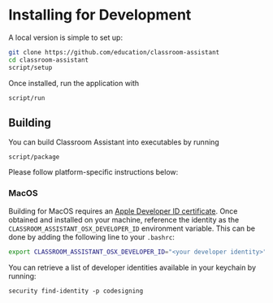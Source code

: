 
# Installing for Development

A local version is simple to set up:

```sh
git clone https://github.com/education/classroom-assistant
cd classroom-assistant
script/setup
```

Once installed, run the application with

```
script/run
```

## Building

You can build Classroom Assistant into executables by running

```
script/package
```

Please follow platform-specific instructions below:

### MacOS

Building for MacOS requires an [Apple Developer ID certificate](https://developer.apple.com/developer-id/).
Once obtained and installed on your machine, reference the identity as the
`CLASSROOM_ASSISTANT_OSX_DEVELOPER_ID` environment variable. This can be done by
adding the following line to your `.bashrc`:

```sh
export CLASSROOM_ASSISTANT_OSX_DEVELOPER_ID="<your developer identity>"
```

You can retrieve a list of developer identities available in your keychain by running:

```
security find-identity -p codesigning
```
